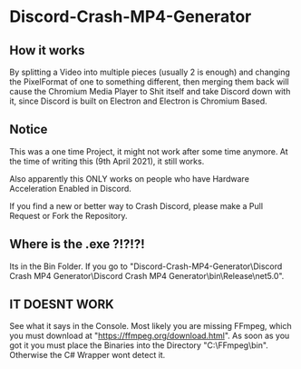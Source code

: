 # Discord-Crash-MP4-Generator

## How it works

By splitting a Video into multiple pieces (usually 2 is enough) and changing the PixelFormat of one to something different, then merging them back will cause the Chromium Media Player to Shit itself and take Discord down with it, since Discord is built on Electron and Electron is Chromium Based.

## Notice

This was a one time Project, it might not work after some time anymore. At the time of writing this (9th April 2021), it still works.

Also apparently this ONLY works on people who have Hardware Acceleration Enabled in Discord. 

If you find a new or better way to Crash Discord, please make a Pull Request or Fork the Repository. 

## Where is the .exe ?!?!?!

Its in the Bin Folder. If you go to "Discord-Crash-MP4-Generator\Discord Crash MP4 Generator\Discord Crash MP4 Generator\bin\Release\net5.0".

## IT DOESNT WORK 

See what it says in the Console. Most likely you are missing FFmpeg, which you must download at "https://ffmpeg.org/download.html".
As soon as you got it you must place the Binaries into the Directory "C:\FFmpeg\bin". Otherwise the C# Wrapper wont detect it.
